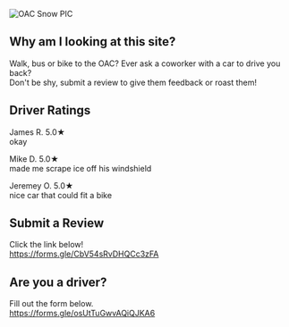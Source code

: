 ![OAC Snow PIC](https://user-images.githubusercontent.com/98415276/151035930-c703d36c-b35d-41be-9d88-7185fb62c49b.png)

## Why am I looking at this site?
Walk, bus or bike to the OAC? Ever ask a coworker with a car to drive you back?  
Don't be shy, submit a review to give them feedback or roast them!

## Driver Ratings
James R. 5.0★  
okay                        
  
Mike D.  5.0★  
made me scrape ice off his windshield  
  
Jeremey O. 5.0★  
nice car that could fit a bike


## Submit a Review  
Click the link below!  
https://forms.gle/CbV54sRvDHQCc3zFA

## Are you a driver?
Fill out the form below.  
https://forms.gle/osUtTuGwvAQiQJKA6
